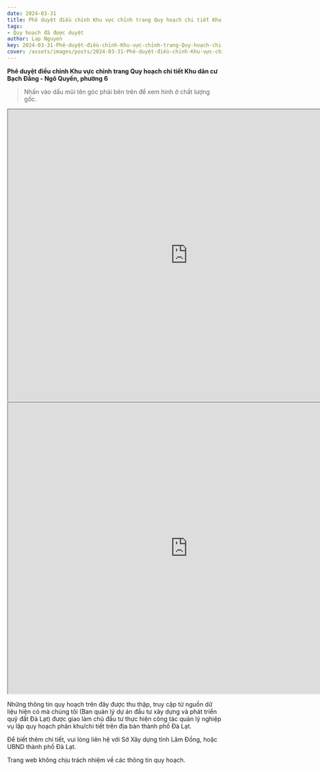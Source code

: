 ```yaml
---
date: 2024-03-31
title: Phê duyệt điều chỉnh Khu vực chỉnh trang Quy hoạch chi tiết Khu dân cư Bạch Đằng - Ngô Quyền, phường 6
tags:
- Quy hoạch đã được duyệt
author: Lap Nguyen
key: 2024-03-31-Phê-duyệt-điều-chỉnh-Khu-vực-chỉnh-trang-Quy-hoạch-chi-tiết-Khu-dân-cư-Bạch-Đằng---Ngô-Quyền,-phường-6
cover: /assets/images/posts/2024-03-31-Phê-duyệt-điều-chỉnh-Khu-vực-chỉnh-trang-Quy-hoạch-chi-tiết-Khu-dân-cư-Bạch-Đằng---Ngô-Quyền,-phường-6.png
---
```


**Phê duyệt điều chỉnh Khu vực chỉnh trang Quy hoạch chi tiết Khu dân cư Bạch Đằng - Ngô Quyền, phường 6**

> Nhấn vào dấu mũi tên góc phải bên trên để xem hình ở chất lượng gốc.

<iframe src="https://drive.google.com/file/d/13qbE8B7WNleOEAf-QSK5qjaBjgZQl6Vc/preview" width="840" height="680"></iframe>
<iframe src="https://drive.google.com/file/d/1mJVU8Gq1oXuM91hXtjv-7iw-jSGGjVSy/preview" width="840" height="680"></iframe>

Những thông tin quy hoạch trên đây được thu thập, truy cập từ nguồn dữ liệu hiện có mà chúng tôi
(Ban quản lý dự án đầu tư xây dựng và phát triển quỹ đất Đà Lạt) được giao làm chủ đầu tư thực hiện công tác quản lý nghiệp vụ
lập quy hoạch phân khu/chi tiết trên địa bàn thành phố Đà Lạt.

Để biết thêm chi tiết, vui lòng liên hệ với Sở Xây dựng tỉnh Lâm Đồng, hoặc UBND thành phố Đà Lạt.

Trang web không chịu trách nhiệm về các thông tin quy hoạch.